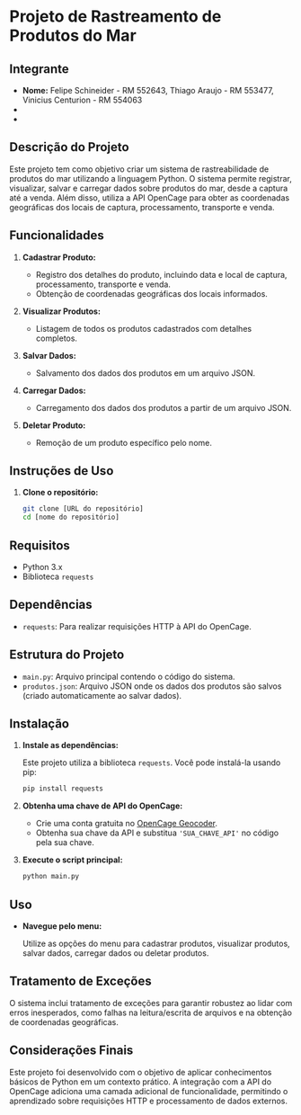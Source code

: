 # Projeto de Rastreamento de Produtos do Mar

## Integrante
- **Nome:** Felipe Schineider - RM 552643, Thiago Araujo - RM 553477, Vinicius Centurion - RM 554063
-           
- 

## Descrição do Projeto
Este projeto tem como objetivo criar um sistema de rastreabilidade de produtos do mar utilizando a linguagem Python. O sistema permite registrar, visualizar, salvar e carregar dados sobre produtos do mar, desde a captura até a venda. Além disso, utiliza a API OpenCage para obter as coordenadas geográficas dos locais de captura, processamento, transporte e venda.

## Funcionalidades
1. **Cadastrar Produto:**
   - Registro dos detalhes do produto, incluindo data e local de captura, processamento, transporte e venda.
   - Obtenção de coordenadas geográficas dos locais informados.

2. **Visualizar Produtos:**
   - Listagem de todos os produtos cadastrados com detalhes completos.

3. **Salvar Dados:**
   - Salvamento dos dados dos produtos em um arquivo JSON.

4. **Carregar Dados:**
   - Carregamento dos dados dos produtos a partir de um arquivo JSON.

5. **Deletar Produto:**
   - Remoção de um produto específico pelo nome.

## Instruções de Uso
1. **Clone o repositório:**
   ```bash
   git clone [URL do repositório]
   cd [nome do repositório]
## Requisitos

- Python 3.x
- Biblioteca `requests`

## Dependências

- `requests`: Para realizar requisições HTTP à API do OpenCage.

## Estrutura do Projeto

- `main.py`: Arquivo principal contendo o código do sistema.
- `produtos.json`: Arquivo JSON onde os dados dos produtos são salvos (criado automaticamente ao salvar dados).

## Instalação

1. **Instale as dependências:**

    Este projeto utiliza a biblioteca `requests`. Você pode instalá-la usando pip:

    ```bash
    pip install requests
    ```

2. **Obtenha uma chave de API do OpenCage:**

    - Crie uma conta gratuita no [OpenCage Geocoder](https://opencagedata.com/).
    - Obtenha sua chave da API e substitua `'SUA_CHAVE_API'` no código pela sua chave.

3. **Execute o script principal:**

    ```bash
    python main.py
    ```

## Uso

- **Navegue pelo menu:**
  
  Utilize as opções do menu para cadastrar produtos, visualizar produtos, salvar dados, carregar dados ou deletar produtos.

## Tratamento de Exceções

O sistema inclui tratamento de exceções para garantir robustez ao lidar com erros inesperados, como falhas na leitura/escrita de arquivos e na obtenção de coordenadas geográficas.

## Considerações Finais

Este projeto foi desenvolvido com o objetivo de aplicar conhecimentos básicos de Python em um contexto prático. A integração com a API do OpenCage adiciona uma camada adicional de funcionalidade, permitindo o aprendizado sobre requisições HTTP e processamento de dados externos.
